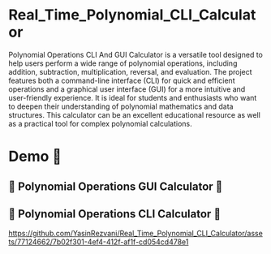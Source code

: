# Real_Time_Polynomial_CLI_Calculator
Polynomial Operations CLI And GUI Calculator is a versatile tool designed to help users perform a wide range of polynomial operations, including addition, subtraction, multiplication, reversal, and evaluation. The project features both a command-line interface (CLI) for quick and efficient operations and a graphical user interface (GUI) for a more intuitive and user-friendly experience. It is ideal for students and enthusiasts who want to deepen their understanding of polynomial mathematics and data structures. This calculator can be an excellent educational resource as well as a practical tool for complex polynomial calculations.

# Demo :tada:
## :mega: Polynomial Operations GUI Calculator :mega:


## 🌸 Polynomial Operations CLI Calculator 🌸
https://github.com/YasinRezvani/Real_Time_Polynomial_CLI_Calculator/assets/77124662/7b02f301-4ef4-412f-af1f-cd054cd478e1


